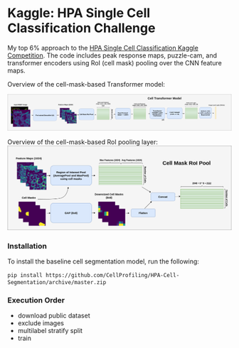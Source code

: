 # Kaggle: HPA Single Cell Classification Challenge

My top 6% approach to the [HPA Single Cell Classification Kaggle Competition](https://www.kaggle.com/c/hpa-single-cell-image-classification). The code includes peak response maps, puzzle-cam, and transformer encoders using RoI (cell mask) pooling over the CNN feature maps.

Overview of the cell-mask-based Transformer model:

![cell transformer overview](https://github.com/martin-chobanyan/hpa-single-cell/blob/main/resources/cell-transformer-overview.png)

Overview of the cell-mask-based RoI pooling layer:
![cell RoI pool overview](https://github.com/martin-chobanyan/hpa-single-cell/blob/main/resources/cell-roi-pool-overview.png)


### Installation
To install the baseline cell segmentation model, run the following:
```
pip install https://github.com/CellProfiling/HPA-Cell-Segmentation/archive/master.zip
```

### Execution Order
- download public dataset
- exclude images
- multilabel stratify split
- train

